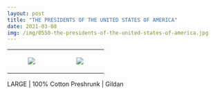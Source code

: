 ```yaml
---
layout: post
title: "THE PRESIDENTS OF THE UNITED STATES OF AMERICA"
date: 2021-03-08
img: /img/0550-the-presidents-of-the-united-states-of-america.jpg
---
```




<table style="width:100%;"><tr><td style="vertical-align:top;">
      <figure class="tmblr-full" data-orig-height="2048" data-orig-width="1365" data-orig-src="https://concertshirts.netlify.app/shirts/0550/0550-01.jpg"><img src="https://64.media.tumblr.com/774827fc7d01f35a584b6ee1cfeea0e0/6dc8336ec182dd58-e7/s540x810/a1b86fb8525f05a5789750a5595eea143125484c.jpg" data-orig-height="2048" data-orig-width="1365" data-orig-src="https://concertshirts.netlify.app/shirts/0550/0550-01.jpg"/></figure></td>
    <td style="vertical-align:top;">
      <figure class="tmblr-full" data-orig-height="2048" data-orig-width="1365" data-orig-src="https://concertshirts.netlify.app/shirts/0550/0550-02.jpg"><img src="https://64.media.tumblr.com/d5fe95de3eef2ea6a62ce1f50a93e1ae/6dc8336ec182dd58-e3/s540x810/b388a32045394ff462b54a810842442d9def6dc6.jpg" data-orig-height="2048" data-orig-width="1365" data-orig-src="https://concertshirts.netlify.app/shirts/0550/0550-02.jpg"/></figure></td>
  </tr></table><p>
  LARGE | 100% Cotton Preshrunk | Gildan
</p>
